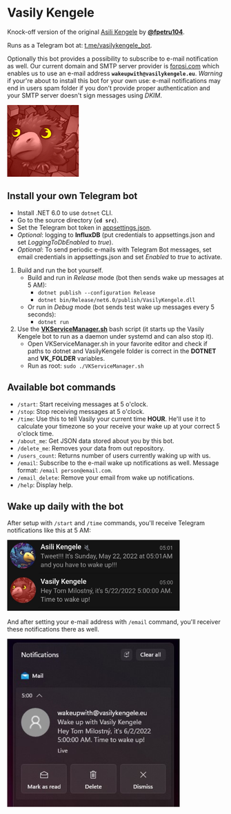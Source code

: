 # Vasily Kengele

Knock-off version of the original [Asili Kengele](https://linktr.ee/asilikengele) by **[@fpetru104](https://github.com/fpetru104)**.

Runs as a Telegram bot at: [t.me/vasilykengele_bot](t.me/vasilykengele_bot).

Optionally this bot provides a possibility to subscribe to e-mail notification as well. Our current domain and SMTP server provider is [forpsi.com](https://www.forpsi.com/) which enables us to use an e-mail address **``wakeupwith@vasilykengele.eu``**. *Warning* if your're about to install this bot for your own use: e-mail notifications may end in users spam folder if you don't provide proper authentication and your SMTP server doesn't sign messages using *DKIM*.

<img src="img/vasily.jpg" alt="Vasily Kengele photo" width="166"/>

## Install your own Telegram bot
- Install .NET 6.0 to use ``dotnet`` CLI.
- Go to the source directory (**``cd src``**).
- Set the Telegram bot token in [appsettings.json](VasilyKengele/appsettings.json).
- *Optional*: logging to **InfluxDB** (put credentials to appsettings.json and set *LoggingToDbEnabled* to *true*).
- *Optional*: To send periodic e-mails with Telegram Bot messages, set email credentials in appsettings.json and set *Enabled* to *true* to activate.
1. Build and run the bot yourself.
    - Build and run in *Release* mode (bot then sends wake up messages at 5 AM):
        - ``dotnet publish --configuration Release``
        - ``dotnet bin/Release/net6.0/publish/VasilyKengele.dll``
    - Or run in *Debug* mode (bot sends test wake up messages every 5 seconds):
        - ``dotnet run``
1. Use the [**VKServiceManager.sh**](VKServiceManager.sh) bash script (it starts up the Vasily Kengele bot to run as a daemon under systemd and can also stop it).
    - Open VKServiceManager.sh in your favorite editor and check if paths to dotnet and VasilyKengele folder is correct in the **DOTNET** and **VK_FOLDER** variables.
    - Run as root: ``sudo ./VKServiceManager.sh``

## Available bot commands
- ``/start``: Start receiving messages at 5 o'clock.
- ``/stop``: Stop receiving messages at 5 o'clock.
- ``/time``: Use this to tell Vasily your current time **HOUR**. He'll use it to calculate your timezone so your receive your wake up at your correct 5 o'clock time.
- ``/about_me``: Get JSON data stored about you by this bot.
- ``/delete_me``: Removes your data from out repository.
- ``/users_count``: Returns number of users currently waking up with us.
- ``/email``: Subscribe to the e-mail wake up notifications as well. Message format: ``/email person@email.com``.
- ``/email_delete``: Remove your email from wake up notifications.
- ``/help``: Display help.

## Wake up daily with the bot
After setup with ``/start`` and ``/time`` commands, you'll receive Telegram notifications like this at 5 AM:

<img src="img/telegram.jpg" alt="Telegram notifications example" width="400"/>

And after setting your e-mail address with ``/email`` command, you'll receiver these notifications there as well.

<img src="img/email.jpg" alt="Telegram notifications example" width="400"/>
